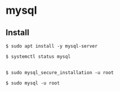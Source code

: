 # mysql

## Install
```
$ sudo apt install -y mysql-server
```

```
$ systemctl status mysql
```

##

```
$ sudo mysql_secure_installation -u root
```

```
$ sudo mysql -u root
```
